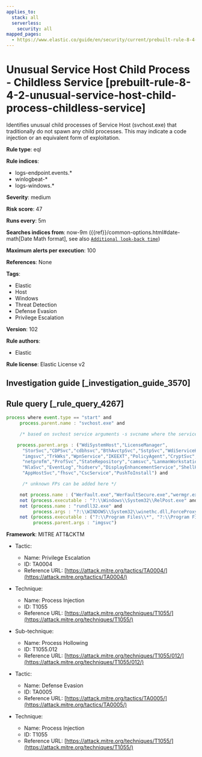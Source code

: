 ```yaml
---
applies_to:
  stack: all
  serverless:
    security: all
mapped_pages:
  - https://www.elastic.co/guide/en/security/current/prebuilt-rule-8-4-2-unusual-service-host-child-process-childless-service.html
---
```


# Unusual Service Host Child Process - Childless Service [prebuilt-rule-8-4-2-unusual-service-host-child-process-childless-service]

Identifies unusual child processes of Service Host (svchost.exe) that traditionally do not spawn any child processes. This may indicate a code injection or an equivalent form of exploitation.

**Rule type**: eql

**Rule indices**:

* logs-endpoint.events.*
* winlogbeat-*
* logs-windows.*

**Severity**: medium

**Risk score**: 47

**Runs every**: 5m

**Searches indices from**: now-9m ({{ref}}/common-options.html#date-math[Date Math format], see also [`Additional look-back time`](docs-content://solutions/security/detect-and-alert/create-detection-rule.md#rule-schedule))

**Maximum alerts per execution**: 100

**References**: None

**Tags**:

* Elastic
* Host
* Windows
* Threat Detection
* Defense Evasion
* Privilege Escalation

**Version**: 102

**Rule authors**:

* Elastic

**Rule license**: Elastic License v2

## Investigation guide [_investigation_guide_3570]



## Rule query [_rule_query_4267]

```js
process where event.type == "start" and
     process.parent.name : "svchost.exe" and

     /* based on svchost service arguments -s svcname where the service is known to be childless */

    process.parent.args : ("WdiSystemHost","LicenseManager",
      "StorSvc","CDPSvc","cdbhsvc","BthAvctpSvc","SstpSvc","WdiServiceHost",
      "imgsvc","TrkWks","WpnService","IKEEXT","PolicyAgent","CryptSvc",
      "netprofm","ProfSvc","StateRepository","camsvc","LanmanWorkstation",
      "NlaSvc","EventLog","hidserv","DisplayEnhancementService","ShellHWDetection",
      "AppHostSvc","fhsvc","CscService","PushToInstall") and

      /* unknown FPs can be added here */

     not process.name : ("WerFault.exe","WerFaultSecure.exe","wermgr.exe") and
     not (process.executable : "?:\\Windows\\System32\\RelPost.exe" and process.parent.args : "WdiSystemHost") and
     not (process.name : "rundll32.exe" and
          process.args : "?:\\WINDOWS\\System32\\winethc.dll,ForceProxyDetectionOnNextRun" and process.parent.args : "WdiServiceHost") and
     not (process.executable : ("?:\\Program Files\\*", "?:\\Program Files (x86)\\*", "?:\\Windows\\System32\\Kodak\\kds_i4x50\\lib\\lexexe.exe") and
          process.parent.args : "imgsvc")
```

**Framework**: MITRE ATT&CKTM

* Tactic:

    * Name: Privilege Escalation
    * ID: TA0004
    * Reference URL: [https://attack.mitre.org/tactics/TA0004/](https://attack.mitre.org/tactics/TA0004/)

* Technique:

    * Name: Process Injection
    * ID: T1055
    * Reference URL: [https://attack.mitre.org/techniques/T1055/](https://attack.mitre.org/techniques/T1055/)

* Sub-technique:

    * Name: Process Hollowing
    * ID: T1055.012
    * Reference URL: [https://attack.mitre.org/techniques/T1055/012/](https://attack.mitre.org/techniques/T1055/012/)

* Tactic:

    * Name: Defense Evasion
    * ID: TA0005
    * Reference URL: [https://attack.mitre.org/tactics/TA0005/](https://attack.mitre.org/tactics/TA0005/)

* Technique:

    * Name: Process Injection
    * ID: T1055
    * Reference URL: [https://attack.mitre.org/techniques/T1055/](https://attack.mitre.org/techniques/T1055/)



